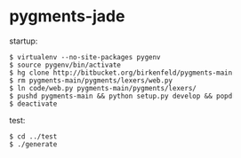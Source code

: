 pygments-jade
=============

startup:

	$ virtualenv --no-site-packages pygenv
	$ source pygenv/bin/activate
	$ hg clone http://bitbucket.org/birkenfeld/pygments-main
	$ rm pygments-main/pygments/lexers/web.py
	$ ln code/web.py pygments-main/pygments/lexers/
	$ pushd pygments-main && python setup.py develop && popd
	$ deactivate

test:

	$ cd ../test
	$ ./generate